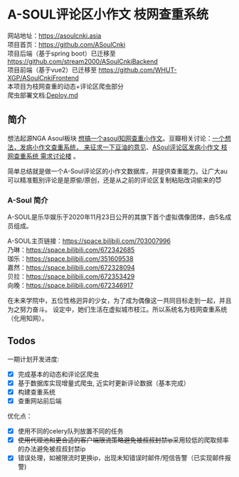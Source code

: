 # A-SOUL评论区小作文 枝网查重系统

网站地址：https://asoulcnki.asia  
项目首页：https://github.com/ASoulCnki       
项目后端（基于spring boot）已迁移至 https://github.com/stream2000/ASoulCnkiBackend  
项目前端（基于vue2）已迁移至 https://github.com/WHUT-XGP/ASoulCnkiFrontend  
本项目为枝网查重的动态+评论区爬虫部分  
爬虫部署文档:[Deploy.md](./Deploy.md)  
## 简介


想法起源NGA Asoul板块 [想搞一个asoul知网查重小作文](https://bbs.nga.cn/read.php?tid=27186618)。豆瓣相关讨论：[一个想法，发病小作文查重系统， 来征求一下豆油的意见](https://www.douban.com/group/topic/230466414/)、[ASoul评论区发病小作文 枝网查重系统 需求讨论楼](https://www.douban.com/group/topic/230489644/?start=0) 。

简单总结就是做一个A-Soul评论区的小作文数据库，并提供查重能力。让广大au可以精准甄别评论是是原偷/原创，还是从之前的评论区复制粘贴改词偷来的😈

### A-Soul 简介 

A-SOUL是乐华娱乐于2020年11月23日公开的其旗下首个虚拟偶像团体，由5名成员组成。

A-SOUL主页链接：https://space.bilibili.com/703007996 <br>
乃琳：https://space.bilibili.com/672342685 <br>
珈乐：https://space.bilibili.com/351609538 <br>
嘉然：https://space.bilibili.com/672328094 <br>
贝拉：https://space.bilibili.com/672353429 <br>
向晚：https://space.bilibili.com/672346917 <br>

在未来学院中，五位性格迥异的少女，为了成为偶像这一共同目标走到一起，并且为之努力奋斗。
设定中，她们生活在虚拟城市枝江。所以系统名为枝网查重系统（化用知网）。



## Todos

一期计划开发进度:

- [x] 完成基本的动态和评论区爬虫
- [x] 基于数据库实现增量式爬虫, 近实时更新评论数据（基本完成）
- [x] 构建查重系统
- [x] 查重网站前后端

优化点：

- [x] 使用不同的celery队列放置不同的任务
- [x] ~~使用代理池和更合适的客户端限流策略避免被叔叔封禁ip~~采用较低的爬取频率的办法避免被叔叔封禁ip
- [x] 错误处理，如被限流时更换ip，出现未知错误时邮件/短信告警（已实现邮件报警)
